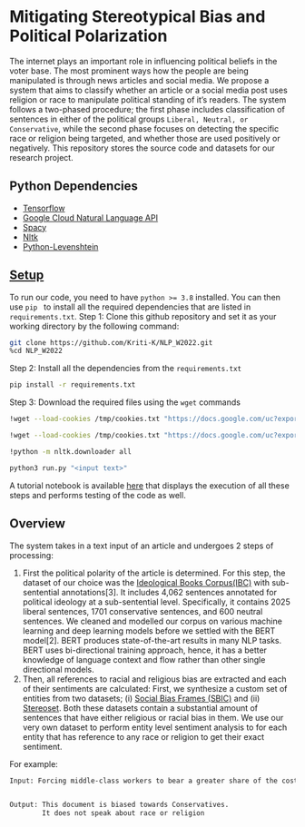
# Mitigating Stereotypical Bias and Political Polarization

The internet plays an important role in influencing political beliefs in the voter base. The most prominent ways how the people are being manipulated is through news articles and social media. We propose a system that aims to classify whether an article or a social media post uses religion or race to manipulate political standing of it’s readers. The system follows a two-phased procedure; the first phase includes classification of sentences in either of the political groups ``Liberal, Neutral, or Conservative``, while the second phase focuses on detecting the specific race or religion being targeted, and whether those are used positively or negatively. This repository stores the source code and datasets for our research project.  

## Python Dependencies

- [Tensorflow](https://www.tensorflow.org/)
- [Google Cloud Natural Language API](https://cloud.google.com/natural-language)
- [Spacy](https://spacy.io/)
- [Nltk](https://www.nltk.org/)
- [Python-Levenshtein](https://pypi.org/project/python-Levenshtein)

## [Setup](https://colab.research.google.com/drive/1EQ7-7QyUd1A7B6zIB5p6mK0ZIZYHd3IB?authuser=1#scrollTo=kr8pSED4YSPv)
To run our code, you need to have ```python >= 3.8``` installed. You can then use ```pip ``` to install all the required dependencies that are listed in ```requirements.txt```. 
Step 1: Clone this github repository and set it as your working directory by the following command:
```bash
git clone https://github.com/Kriti-K/NLP_W2022.git
%cd NLP_W2022
```
Step 2: Install all the dependencies from the ```requirements.txt```
```bash
pip install -r requirements.txt
```
Step 3: Download the required files using the ```wget``` commands
```bash
!wget --load-cookies /tmp/cookies.txt "https://docs.google.com/uc?export=download&confirm=$(wget --quiet --save-cookies /tmp/cookies.txt --keep-session-cookies --no-check-certificate 'https://docs.google.com/uc?export=download&id=1pVViO4phYWIJ2UgC_xaZrU4Y_1fVcNDF' -O- | sed -rn 's/.*confirm=([0-9A-Za-z_]+).*/\1\n/p')&id=1pVViO4phYWIJ2UgC_xaZrU4Y_1fVcNDF" -O /content/NLP_W2022/Models/IBC_BERT/variables/variables.data-00000-of-00001 && rm -rf /tmp/cookies.txt

!wget --load-cookies /tmp/cookies.txt "https://docs.google.com/uc?export=download&confirm=$(wget --quiet --save-cookies /tmp/cookies.txt --keep-session-cookies --no-check-certificate 'https://docs.google.com/uc?export=download&id=1A4cSYIi5fak-dMmP5uNaYeGTAbbk-rg9' -O- | sed -rn 's/.*confirm=([0-9A-Za-z_]+).*/\1\n/p')&id=1A4cSYIi5fak-dMmP5uNaYeGTAbbk-rg9" -O /content/NLP_W2022/Code/gcp_creds.json && rm -rf /tmp/cookies.txt

!python -m nltk.downloader all
``` 

```bash
python3 run.py "<input text>"        
```
A tutorial notebook is available [here](https://colab.research.google.com/drive/1EQ7-7QyUd1A7B6zIB5p6mK0ZIZYHd3IB?authuser=1#scrollTo=kr8pSED4YSPv) that displays the execution of all these steps and performs testing of the code as well. 

## Overview
The system takes in a text input of an article and undergoes 2 steps of processing: 
1. First the political polarity of the article is determined.
	For this step, the dataset of our choice was the [Ideological Books Corpus(IBC)](https://people.cs.umass.edu/~miyyer/ibc/index.html) with sub-sentential annotations[3]. It includes 4,062 sentences annotated for political ideology at a sub-sentential level. Specifically, it contains 2025 liberal sentences, 1701 conservative sentences, and 600 neutral sentences. 
	We cleaned and modelled our corpus on various machine learning and deep learning models before we settled with the BERT model[2]. BERT produces state-of-the-art results in many NLP tasks. BERT uses bi-directional training approach, hence, it has a better knowledge of language context and flow rather than other single directional models.
2. Then, all references to racial and religious bias are extracted and each of their sentiments are calculated:
	First, we synthesize a custom set of entities from two datasets; (i) [Social Bias Frames (SBIC)](https://arxiv.org/abs/1911.03891) and (ii) [Stereoset](https://arxiv.org/abs/2004.09456). Both these datasets contain a substantial amount of sentences that have either religious or racial bias in them.
	We use our very own dataset to perform entity level sentiment analysis to for each entity that has reference to any race or religion to get their exact sentiment. 

For example:
```bash
Input: Forcing middle-class workers to bear a greater share of the cost of government weakens their support for needed investments and stirs resentment toward those who depend on public services the most .


Output: This document is biased towards Conservatives. 
		It does not speak about race or religion
```


